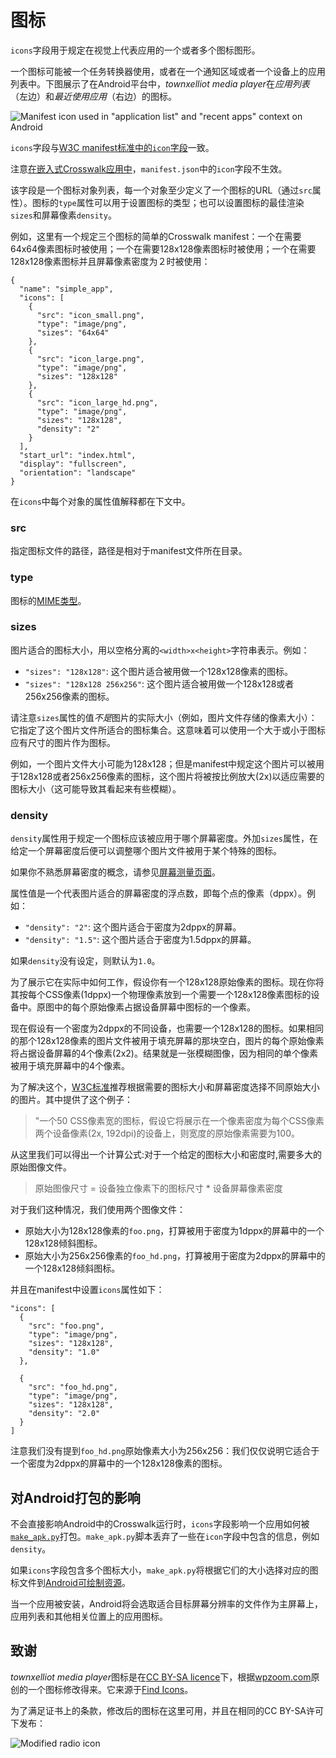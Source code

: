 # 图标

`icons`字段用于规定在视觉上代表应用的一个或者多个图标图形。

一个图标可能被一个任务转换器使用，或者在一个通知区域或者一个设备上的应用列表中。下图展示了在Android平台中，*townxelliot media player*在*应用列表*（左边）和*最近使用应用*（右边）的图标。

![Manifest icon used in "application list" and "recent apps" context on Android](/assets/manifest-icon-contexts.png)

`icons`字段与[W3C manifest标准中的`icon`字段](http://w3c.github.io/manifest/#icons-member)一致。

注意[在嵌入式Crosswalk应用中](/documentation/manifest/using_the_manifest.html#Load-an-application-into-an-embedded-Crosswalk)，`manifest.json`中的`icon`字段不生效。

该字段是一个图标对象列表，每一个对象至少定义了一个图标的URL（通过`src`属性）。图标的`type`属性可以用于设置图标的类型；也可以设置图标的最佳渲染`sizes`和屏幕像素`density`。

例如，这里有一个规定三个图标的简单的Crosswalk manifest：一个在需要64x64像素图标时被使用；一个在需要128x128像素图标时被使用；一个在需要128x128像素图标并且屏幕像素密度为２时被使用：

    {
      "name": "simple_app",
      "icons": [
        {
          "src": "icon_small.png",
          "type": "image/png",
          "sizes": "64x64"
        },
        {
          "src": "icon_large.png",
          "type": "image/png",
          "sizes": "128x128"
        },
        {
          "src": "icon_large_hd.png",
          "type": "image/png",
          "sizes": "128x128",
          "density": "2"
        }
      ],
      "start_url": "index.html",
      "display": "fullscreen",
      "orientation": "landscape"
    }

在`icons`中每个对象的属性值解释都在下文中。

### src

指定图标文件的路径，路径是相对于manifest文件所在目录。

### type

图标的[MIME类型](http://www.iana.org/assignments/media-types/media-types.xhtml)。

### sizes

图片适合的图标大小，用以空格分离的`<width>x<height>`字符串表示。例如：

*   `"sizes": "128x128"`: 这个图片适合被用做一个128x128像素的图标。
*   `"sizes": "128x128 256x256"`: 这个图片适合被用做一个128x128或者256x256像素的图标。

请注意`sizes`属性的值*不是*图片的实际大小（例如，图片文件存储的像素大小）：它指定了这个图片文件所适合的图标集合。这意味着可以使用一个大于或小于图标应有尺寸的图片作为图标。

例如，一个图片文件大小可能为128x128；但是manifest中规定这个图片可以被用于128x128或者256x256像素的图标，这个图片将被按比例放大(2x)以适应需要的图标大小（这可能导致其看起来有些模糊）。

### density

`density`属性用于规定一个图标应该被应用于哪个屏幕密度。外加`sizes`属性，在给定一个屏幕密度后便可以调整哪个图片文件被用于某个特殊的图标。

如果你不熟悉屏幕密度的概念，请参见[屏幕测量页面](/documentation/screens/screen_measurements_zh.html)。

属性值是一个代表图片适合的屏幕密度的浮点数，即每个点的像素（dppx）。例如：

*   `"density": "2"`: 这个图片适合于密度为2dppx的屏幕。
*   `"density": "1.5"`: 这个图片适合于密度为1.5dppx的屏幕。

如果`density`没有设定，则默认为`1.0`。

为了展示它在实际中如何工作，假设你有一个128x128原始像素的图标。现在你将其按每个CSS像素(1dppx)一个物理像素放到一个需要一个128x128像素图标的设备中。原图中的每个原始像素占据设备屏幕中图标的一个像素。

现在假设有一个密度为2dppx的不同设备，也需要一个128x128的图标。如果相同的那个128x128像素的图片文件被用于填充屏幕的那块空白，图片的每个原始像素将占据设备屏幕的4个像素(2x2)。结果就是一张模糊图像，因为相同的单个像素被用于填充屏幕中的4个像素。

为了解决这个，[W3C标准](http://www.whatwg.org/specs/web-apps/current-work/#attr-link-sizes)推荐根据需要的图标大小和屏幕密度选择不同原始大小的图片。其中提供了这个例子：

> "一个50 CSS像素宽的图标，假设它将展示在一个像素密度为每个CSS像素两个设备像素(2x, 192dpi)的设备上，则宽度的原始像素需要为100。

从这里我们可以得出一个计算公式:对于一个给定的图标大小和密度时,需要多大的原始图像文件。

> 原始图像尺寸 = 设备独立像素下的图标尺寸 * 设备屏幕像素密度

对于我们这种情况，我们使用两个图像文件：

*   原始大小为128x128像素的`foo.png`，打算被用于密度为1dppx的屏幕中的一个128x128倾斜图标。
*   原始大小为256x256像素的`foo_hd.png`，打算被用于密度为2dppx的屏幕中的一个128x128倾斜图标。 

并且在manifest中设置`icons`属性如下：

    "icons": [
      {
        "src": "foo.png",
        "type": "image/png",
        "sizes": "128x128",
        "density": "1.0"
      },

      {
        "src": "foo_hd.png",
        "type": "image/png",
        "sizes": "128x128",
        "density": "2.0"
      }
    ]

注意我们没有提到`foo_hd.png`原始像素大小为256x256：我们仅仅说明它适合于一个密度为2dppx的屏幕中的一个128x128像素的图标。

<h2 id="Effect-on-Android-packaging">对Android打包的影响</h2>

不会直接影响Android中的Crosswalk运行时，`icons`字段影响一个应用如何被[`make_apk.py`](/documentation/android/run_on_android.html)打包。`make_apk.py`脚本丢弃了一些在`icon`字段中包含的信息，例如`density`。

如果<code>icons</code>字段包含多个图标大小，`make_apk.py`将根据它们的大小选择对应的图标文件到[Android可绘制资源](http://developer.android.com/guide/topics/resources/providing-resources.html)。

当一个应用被安装，Android将会选取适合目标屏幕分辨率的文件作为主屏幕上，应用列表和其他相关位置上的应用图标。

## 致谢

*townxelliot media player*图标是在[CC BY-SA licence](https://creativecommons.org/licenses/by-sa/3.0/)下，根据[wpzoom.com](http://www.wpzoom.com/)原创的一个图标修改得来。它来源于[Find Icons](http://findicons.com/icon/457729/radio?id=457887)。

为了满足证书上的条款，修改后的图标在这里可用，并且在相同的CC BY-SA许可下发布：

<img alt="Modified radio icon" title="Modified radio icon" src="/assets/radio.png">
